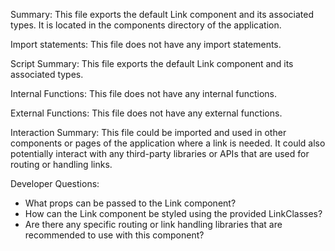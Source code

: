Summary:
This file exports the default Link component and its associated types. It is located in the components directory of the application.

Import statements:
This file does not have any import statements.

Script Summary:
This file exports the default Link component and its associated types.

Internal Functions:
This file does not have any internal functions.

External Functions:
This file does not have any external functions.

Interaction Summary:
This file could be imported and used in other components or pages of the application where a link is needed. It could also potentially interact with any third-party libraries or APIs that are used for routing or handling links.

Developer Questions:
- What props can be passed to the Link component?
- How can the Link component be styled using the provided LinkClasses?
- Are there any specific routing or link handling libraries that are recommended to use with this component?
